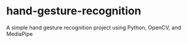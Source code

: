 # hand-gesture-recognition
A simple hand gesture recognition project using Python, OpenCV, and MediaPipe
